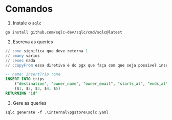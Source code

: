 # Comandos

1. Instale o `sqlc`

```
go install github.com/sqlc-dev/sqlc/cmd/sqlc@latest
```

2. Escreva as queries

```sql
// :one significa que deve retorna 1
// :many varios
// :exec nada
// :copyFrom essa diretiva é do pgx que faça com que seja possivel inserir varios row no banco (batch insert)

-- name: InsertTrip :one
INSERT INTO trips
    ("destination", "owner_name", "owner_email", "starts_at", "ends_at") VALUES
    ($1, $2, $3, $4, $5)
RETURNING "id"
```

3. Gere as queries

```
sqlc generate -f .\internal\pgstore\sqlc.yaml
```
